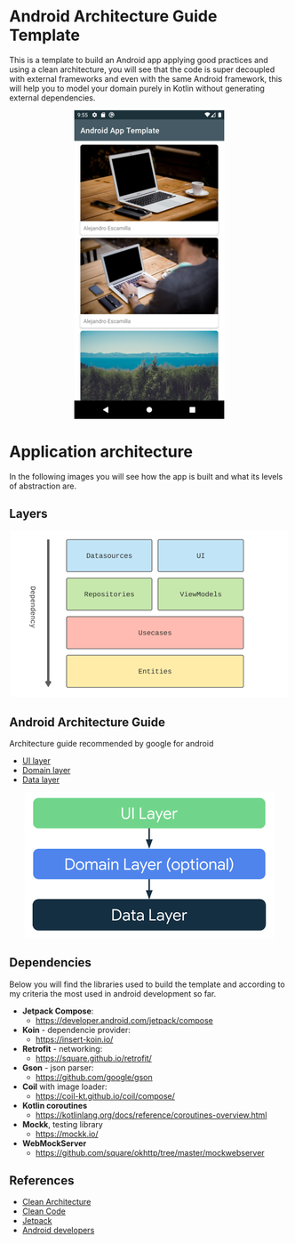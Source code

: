 # Android Architecture Guide Template

This is a template to build an Android app applying good practices and using a clean architecture, you will see that the code is super decoupled with external frameworks and even with the same Android framework, this will help you to model your domain purely in Kotlin without generating external dependencies.

<p align="center">
  <img src="https://github.com/santimattius/android-architecture-guide/blob/master/screenshoot/android-clean-arch-capture.png?raw=true" alt="App Capture"/>
</p>


# Application architecture

In the following images you will see how the app is built and what its levels of abstraction are.

## Layers

<p align="center">
  <img width="500" src="https://github.com/santimattius/android-architecture-guide/blob/master/screenshoot/android-clean-arch-general.png?raw=true" alt="general architecture"/>
</p>

## Android Architecture Guide
Architecture guide recommended by google for android
- [UI layer](https://developer.android.com/jetpack/guide/ui-layer)
- [Domain layer](https://developer.android.com/jetpack/guide/domain-layer)
- [Data layer](https://developer.android.com/jetpack/guide/data-layer)

<p align="center">
  <img width="450" src="https://github.com/santimattius/android-architecture-guide/blob/master/screenshoot/android-architecture-guide.png?raw=true" alt="architecture layers"/>
</p>

## Dependencies

Below you will find the libraries used to build the template and according to my criteria the most used in android development so far.

- **Jetpack Compose**:
  - https://developer.android.com/jetpack/compose
- **Koin** - dependencie provider: 
  - https://insert-koin.io/
- **Retrofit** - networking: 
  - https://square.github.io/retrofit/
- **Gson** - json parser:
  - https://github.com/google/gson
- **Coil** with image loader:
  - https://coil-kt.github.io/coil/compose/
- **Kotlin coroutines**
  - https://kotlinlang.org/docs/reference/coroutines-overview.html
- **Mockk**, testing library
  - https://mockk.io/ 
- **WebMockServer** 
  - https://github.com/square/okhttp/tree/master/mockwebserver  

## References

 - [Clean Architecture](https://blog.cleancoder.com/uncle-bob/2012/08/13/the-clean-architecture.html)
 - [Clean Code](https://blog.cleancoder.com/)
 - [Jetpack](https://developer.android.com/jetpack?gclid=CjwKCAjw7diEBhB-EiwAskVi13xJGdb6SCxqntF3pNt6JQ4ulvEQsB9JelBK2OIG5P0cePTCcsOksBoCk1sQAvD_BwE&gclsrc=aw.ds)
 - [Android developers](https://developer.android.com/)
